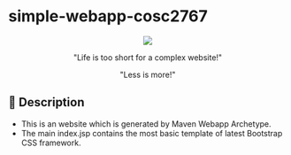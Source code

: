 # simple-webapp-cosc2767
<p align="center">
  <img src="https://i.imgur.com/0AkRiGb.png">
</p>

<p align="center">"Life is too short for a complex website!"</p>
<p align="center">"Less is more!"</p>

## 📖 Description

- This is an website which is generated by Maven Webapp Archetype.
- The main index.jsp contains the most basic template of latest Bootstrap CSS framework.

